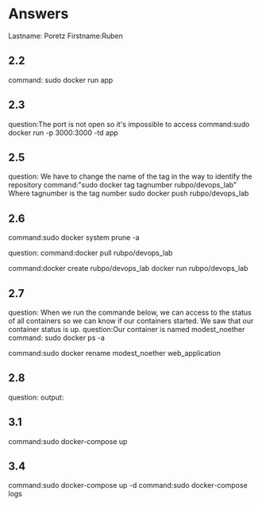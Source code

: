 # Answers

Lastname: Poretz
Firstname:Ruben

## 2.2
command: sudo docker run app 

## 2.3
question:The port is not open so it's impossible to access
command:sudo docker run -p 3000:3000 -td app

## 2.5
question: We have to change the name of the tag in the way to identify the repository
command:"sudo docker tag tagnumber rubpo/devops_lab" Where tagnumber is the tag number 
	sudo docker push rubpo/devops_lab

## 2.6
command:sudo docker system prune -a

question:
command:docker pull rubpo/devops_lab

command:docker create rubpo/devops_lab
		docker run rubpo/devops_lab

## 2.7
question: When we run the commande below, we can access to the status of all containers so we can know if our containers started. We saw that our container status is up.
question:Our container is named modest_noether
command: sudo docker ps -a 

command:sudo docker rename modest_noether web_application


## 2.8
question:
output:

## 3.1
command:sudo docker-compose up


## 3.4
command:sudo docker-compose up -d
command:sudo docker-compose logs


